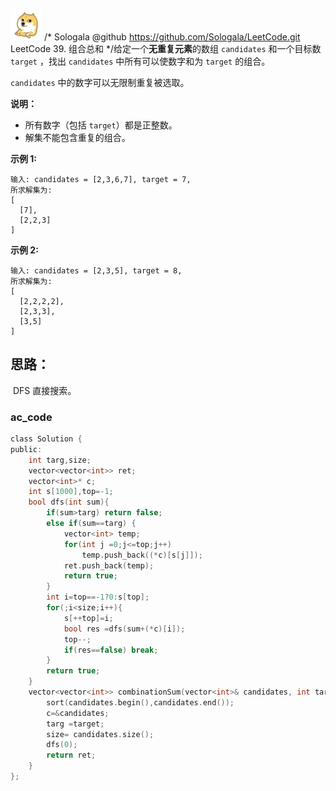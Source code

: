 ![](https://github.com/Sologala/SomeThings/blob/master/face.jpg?raw=true)
/*
    Sologala   @github    https://github.com/Sologala/LeetCode.git
    LeetCode   39. 组合总和
*/给定一个**无重复元素**的数组 `candidates` 和一个目标数 `target` ，找出 `candidates` 中所有可以使数字和为 `target` 的组合。

`candidates` 中的数字可以无限制重复被选取。

**说明：**

- 所有数字（包括 `target`）都是正整数。
- 解集不能包含重复的组合。 

**示例 1:**

```
输入: candidates = [2,3,6,7], target = 7,
所求解集为:
[
  [7],
  [2,2,3]
]
```

**示例 2:**

```
输入: candidates = [2,3,5], target = 8,
所求解集为:
[
  [2,2,2,2],
  [2,3,3],
  [3,5]
]
```



## **思路：**

​	DFS 直接搜索。

### **ac_code**
```c
class Solution {
public:
    int targ,size;
    vector<vector<int>> ret;
    vector<int>* c;
    int s[1000],top=-1;
    bool dfs(int sum){
        if(sum>targ) return false;
        else if(sum==targ) {
            vector<int> temp;
            for(int j =0;j<=top;j++)
                temp.push_back((*c)[s[j]]);
            ret.push_back(temp);
            return true;
        }
        int i=top==-1?0:s[top];
        for(;i<size;i++){
            s[++top]=i;
            bool res =dfs(sum+(*c)[i]);
            top--;
            if(res==false) break;
        }
        return true;
    }
    vector<vector<int>> combinationSum(vector<int>& candidates, int target) {
        sort(candidates.begin(),candidates.end());
        c=&candidates;
        targ =target;
        size= candidates.size();
        dfs(0);
        return ret;
    }
};
```